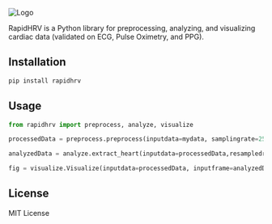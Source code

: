 ![Logo](https://github.com/peterakirk/RapidHRV/blob/main/Images/Logo.png?raw=true)

RapidHRV is a Python library for preprocessing, analyzing, and visualizing cardiac data (validated on ECG, Pulse Oximetry, and PPG).

## Installation

```bash
pip install rapidhrv
```

## Usage

```python
from rapidhrv import preprocess, analyze, visualize

processedData = preprocess.preprocess(inputdata=mydata, samplingrate=250)  # returns upsampled, high-pass filtered, smoothed data

analyzedData = analyze.extract_heart(inputdata=processedData,resampledrate=1000)  # returns dictionary with analyzed data

fig = visualize.Visualize(inputdata=processedData, inputframe=analyzedData)  # returns interactive matplotlib object, displaying BPM and RMSSD time series

```

## License
MIT License
